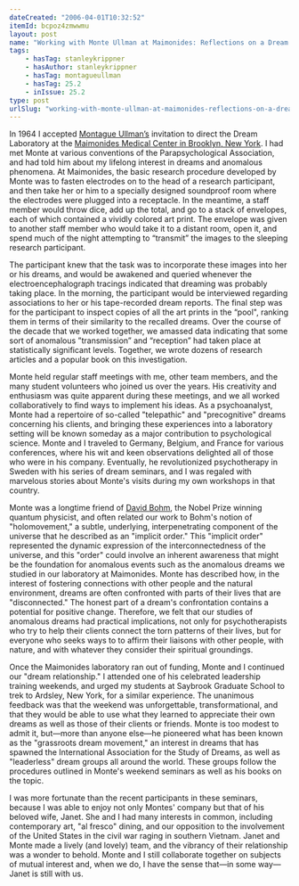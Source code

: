 ```yaml
---
dateCreated: "2006-04-01T10:32:52"
itemId: bcpoz4zmwwmu
layout: post
name: "Working with Monte Ullman at Maimonides: Reflections on a Dream Relationship"
tags:
    - hasTag: stanleykrippner
    - hasAuthor: stanleykrippner
    - hasTag: montagueullman
    - hasTag: 25.2
    - inIssue: 25.2
type: post
urlSlug: "working-with-monte-ullman-at-maimonides-reflections-on-a-dream-relationship"
---
```


In 1964 I accepted [Montague Ullman’s](../@montagueullman) invitation to direct the Dream Laboratory at the [Maimonides Medical Center in Brooklyn, New York](https://psi-encyclopedia.spr.ac.uk/articles/maimonides-dream-telepathy-research). I had met Monte at various conventions of the Parapsychological Association, and had told him about my lifelong interest in dreams and anomalous phenomena. At Maimonides, the basic research procedure developed by Monte was to fasten electrodes on to the head of a research participant, and then take her or him to a specially designed soundproof room where the electrodes were plugged into a receptacle. In the meantime, a staff member would throw dice, add up the total, and go to a stack of envelopes, each of which contained a vividly colored art print. The envelope was given to another staff member who would take it to a distant room, open it, and spend much of the night attempting to “transmit” the images to the sleeping research participant.

The participant knew that the task was to incorporate these images into her or his dreams, and would be awakened and queried whenever the electroencephalograph tracings indicated that dreaming was probably taking place. In the morning, the participant would be interviewed regarding associations to her or his tape-recorded dream reports. The final step was for the participant to inspect copies of all the art prints in the “pool", ranking them in terms of their similarity to the recalled dreams. Over the course of the decade that we worked together, we amassed data indicating that some sort of anomalous ”transmission” and “reception” had taken place at statistically significant levels. Together, we wrote dozens of research articles and a popular book on this investigation.

Monte held regular staff meetings with me, other team members, and the many student volunteers who joined us over the years. His creativity and enthusiasm was quite apparent during these meetings, and we all worked collaboratively to find ways to implement his ideas. As a psychoanalyst, Monte had a repertoire of so-called "telepathic" and "precognitive" dreams concerning his clients, and bringing these experiences into a laboratory setting will be known someday as a major contribution to psychological science. Monte and I traveled to Germany, Belgium, and France for various conferences, where his wit and keen observations delighted all of those who were in his company. Eventually, he revolutionized psychotherapy in Sweden with his series of dream seminars, and I was regaled with marvelous stories about Monte's visits during my own workshops in that country.

Monte was a longtime friend of [David Bohm](https://en.wikipedia.org/wiki/David_Bohm), the Nobel Prize winning quantum physicist, and often related our work to Bohm's notion of "holomovement," a subtle, underlying, interpenetrating component of the universe that he described as an "implicit order." This "implicit order" represented the dynamic expression of the interconnectedness of the universe, and this "order" could involve an inherent awareness that might be the foundation for anomalous events such as the anomalous dreams we studied in our laboratory at Maimonides. Monte has described how, in the interest of fostering connections with other people and the natural environment, dreams are often confronted with parts of their lives that are "disconnected." The honest part of a dream's confrontation contains a potential for positive change. Therefore, we felt that our studies of anomalous dreams had practical implications, not only for psychotherapists who try to help their clients connect the torn patterns of their lives, but for everyone who seeks ways to to affirm their liaisons with other people, with nature, and with whatever they consider their spiritual groundings.

Once the Maimonides laboratory ran out of funding, Monte and I continued our "dream relationship." I attended one of his celebrated leadership training weekends, and urged my students at Saybrook Graduate School to trek to Ardsley, New York, for a similar experience. The unanimous feedback was that the weekend was unforgettable, transformational, and that they would be able to use what they learned to appreciate their own dreams as well as those of their clients or friends. Monte is too modest to admit it, but—more than anyone else—he pioneered what has been known as the "grassroots dream movement," an interest in dreams that has spawned the International Association for the Study of Dreams, as well as "leaderless" dream groups all around the world. These groups follow the procedures outlined in Monte's weekend seminars as well as his books on the topic.

I was more fortunate than the recent participants in these seminars, because I was able to enjoy not only Montes' company but that of his beloved wife, Janet. She and I had many interests in common, including contemporary art, "al fresco" dining, and our opposition to the involvement of the United States in the civil war raging in southern Vietnam. Janet and Monte made a lively (and lovely) team, and the vibrancy of their relationship was a wonder to behold. Monte and I still collaborate together on subjects of mutual interest and, when we do, I have the sense that—in some way—Janet is still with us.
